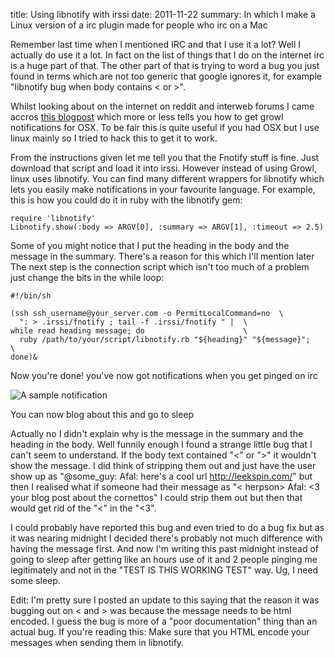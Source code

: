title: Using libnotify with irssi
date: 2011-11-22
summary: In which I make a Linux version of a irc plugin made for people who irc on a Mac

Remember last time when I mentioned IRC and that I use it a lot? Well I actually do use it a lot. In fact on the list of things that I do on the internet irc is a huge part of that. The other part of that is trying to word a bug you just found in terms which are not too generic that google ignores it, for example "libnotify bug when body contains < or >".

Whilst looking about on the internet on reddit and interweb forums I came accros [this blogpost](http://matthewhutchinson.net/2010/8/21/irssi-screen-fnotify-and-growl-on-osx) which more or less tells you how to get growl notifications for OSX. To be fair this is quite useful if you had OSX but I use linux mainly so I tried to hack this to get it to work.

From the instructions given let me tell you that the Fnotify stuff is fine. Just download that script and load it into irssi. However instead of using Growl, linux uses libnotify. You can find many different wrappers for libnotify which lets you easily make notifications in your favourite language. For example, this is how you could do it in ruby with the libnotify gem:

    require 'libnotify'
    Libnotify.show(:body => ARGV[0], :summary => ARGV[1], :timeout => 2.5)

Some of you might notice that I put the heading in the body and the message in the summary. There's a reason for this which I'll mention later
The next step is the connection script which isn't too much of a problem just change the bits in the while loop:

    #!/bin/sh

    (ssh ssh_username@your_server.com -o PermitLocalCommand=no  \
      ": > .irssi/fnotify ; tail -f .irssi/fnotify " |  \
    while read heading message; do                      \
      ruby /path/to/your/script/libnotify.rb "${heading}" "${message}";      \
    done)&

Now you're done! you've now got notifications when you get pinged on irc

![A sample notification](http://gyazo.com/40fbd18e663c0f6bbd5630e8a941ee68.png)

You can now blog about this and go to sleep

Actually no I didn't explain why is the message in the summary and the heading in the body. Well funnily enough I found a strange little bug that I can't seem to understand. If the body text contained "<" or ">" it wouldn't show the message. I did think of stripping them out and just have the user show up as "@some_guy: Afal: here's a cool url http://leekspin.com/" but then I realised what if someone had their message as "< herpson> Afal: <3 your blog post about the cornettos" I could strip them out but then that would get rid of the "<" in the "<3".

I could probably have reported this bug and even tried to do a bug fix but as it was nearing midnight I decided there's probably not much difference with having the message first. And now I'm writing this past midnight instead of going to sleep after getting like an hours use of it and 2 people pinging me legitimately and not in the "TEST IS THIS WORKING TEST" way. Ug, I need some sleep.

Edit: I'm pretty sure I posted an update to this saying that the reason it was bugging out on < and > was because the message needs to be html encoded. I guess the bug is more of a "poor documentation" thing than an actual bug. If you're reading this: Make sure that you HTML encode your messages when sending them in libnotify.
